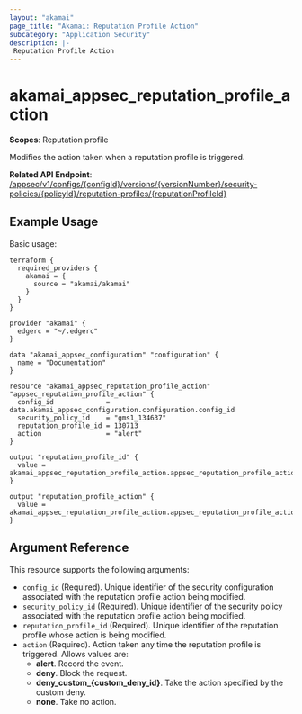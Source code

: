 ```yaml
---
layout: "akamai"
page_title: "Akamai: Reputation Profile Action"
subcategory: "Application Security"
description: |-
 Reputation Profile Action
---
```


# akamai_appsec_reputation_profile_action

**Scopes**: Reputation profile

Modifies the action taken when a reputation profile is triggered.

**Related API Endpoint**: [/appsec/v1/configs/{configId}/versions/{versionNumber}/security-policies/{policyId}/reputation-profiles/{reputationProfileId}](https://techdocs.akamai.com/application-security/reference/put-reputation-profile-action)

## Example Usage

Basic usage:

```
terraform {
  required_providers {
    akamai = {
      source = "akamai/akamai"
    }
  }
}

provider "akamai" {
  edgerc = "~/.edgerc"
}

data "akamai_appsec_configuration" "configuration" {
  name = "Documentation"
}

resource "akamai_appsec_reputation_profile_action" "appsec_reputation_profile_action" {
  config_id             = data.akamai_appsec_configuration.configuration.config_id
  security_policy_id    = "gms1_134637"
  reputation_profile_id = 130713
  action                = "alert"
}

output "reputation_profile_id" {
  value = akamai_appsec_reputation_profile_action.appsec_reputation_profile_action.reputation_profile_id
}

output "reputation_profile_action" {
  value = akamai_appsec_reputation_profile_action.appsec_reputation_profile_action.action
}
```

## Argument Reference

This resource supports the following arguments:

- `config_id` (Required). Unique identifier of the security configuration associated with the reputation profile action being modified.
- `security_policy_id` (Required). Unique identifier of the security policy associated with the reputation profile action being modified.
- `reputation_profile_id` (Required). Unique identifier of the reputation profile whose action is being modified.
- `action` (Required). Action taken any time the reputation profile is triggered. Allows values are:
  - **alert**. Record the event.
  - **deny**. Block the request.
  - **deny_custom_{custom_deny_id}**. Take the action specified by the custom deny.
  - **none**. Take no action.